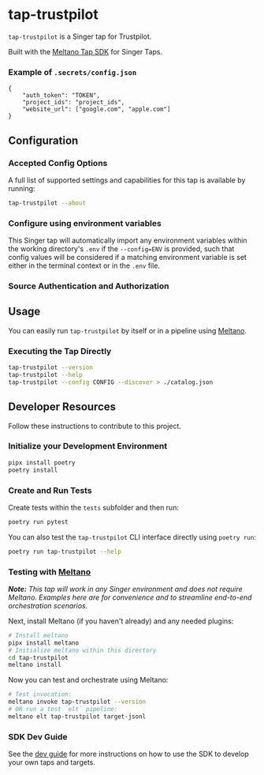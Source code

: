 # tap-trustpilot

`tap-trustpilot` is a Singer tap for Trustpilot.

Built with the [Meltano Tap SDK](https://sdk.meltano.com) for Singer Taps.

<!--

Developer TODO: Update the below as needed to correctly describe the install procedure. For instance, if you do not have a PyPi repo, or if you want users to directly install from your git repo, you can modify this step as appropriate.

## Installation

Install from PyPi:

```bash
pipx install tap-trustpilot
```

Install from GitHub:

```bash
pipx install git+https://github.com/ORG_NAME/tap-trustpilot.git@main
```

-->

### Example of `.secrets/config.json`
```
{
    "auth_token": "TOKEN",
    "project_ids": "project_ids",
    "website_url": ["google.com", "apple.com"]
}
```
## Configuration

### Accepted Config Options

<!--
Developer TODO: Provide a list of config options accepted by the tap.

This section can be created by copy-pasting the CLI output from:

```
tap-trustpilot --about --format=markdown
```
-->

A full list of supported settings and capabilities for this
tap is available by running:

```bash
tap-trustpilot --about
```

### Configure using environment variables

This Singer tap will automatically import any environment variables within the working directory's
`.env` if the `--config=ENV` is provided, such that config values will be considered if a matching
environment variable is set either in the terminal context or in the `.env` file.

### Source Authentication and Authorization

<!--
Developer TODO: If your tap requires special access on the source system, or any special authentication requirements, provide those here.
-->

## Usage

You can easily run `tap-trustpilot` by itself or in a pipeline using [Meltano](https://meltano.com/).

### Executing the Tap Directly

```bash
tap-trustpilot --version
tap-trustpilot --help
tap-trustpilot --config CONFIG --discover > ./catalog.json
```

## Developer Resources

Follow these instructions to contribute to this project.

### Initialize your Development Environment

```bash
pipx install poetry
poetry install
```

### Create and Run Tests

Create tests within the `tests` subfolder and
  then run:

```bash
poetry run pytest
```

You can also test the `tap-trustpilot` CLI interface directly using `poetry run`:

```bash
poetry run tap-trustpilot --help
```

### Testing with [Meltano](https://www.meltano.com)

_**Note:** This tap will work in any Singer environment and does not require Meltano.
Examples here are for convenience and to streamline end-to-end orchestration scenarios._

<!--
Developer TODO:
Your project comes with a custom `meltano.yml` project file already created. Open the `meltano.yml` and follow any "TODO" items listed in
the file.
-->

Next, install Meltano (if you haven't already) and any needed plugins:

```bash
# Install meltano
pipx install meltano
# Initialize meltano within this directory
cd tap-trustpilot
meltano install
```

Now you can test and orchestrate using Meltano:

```bash
# Test invocation:
meltano invoke tap-trustpilot --version
# OR run a test `elt` pipeline:
meltano elt tap-trustpilot target-jsonl
```

### SDK Dev Guide

See the [dev guide](https://sdk.meltano.com/en/latest/dev_guide.html) for more instructions on how to use the SDK to
develop your own taps and targets.

